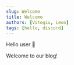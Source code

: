 ```yaml
---
slug: Welcome
title: Welcome
authors: [Vitogiu, Leoo]
tags: [hello, discord]
---
```


Hello user 👋

Welcome to our blog!
